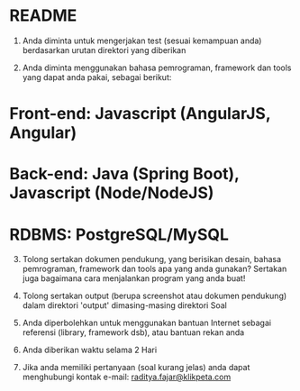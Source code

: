 # README #
1. Anda diminta untuk mengerjakan test (sesuai kemampuan anda) berdasarkan urutan direktori yang diberikan

2. Anda diminta menggunakan bahasa pemrograman, framework dan tools yang dapat anda pakai, sebagai berikut:

# Front-end: Javascript (AngularJS, Angular)
# Back-end: Java (Spring Boot), Javascript (Node/NodeJS)
# RDBMS: PostgreSQL/MySQL

3. Tolong sertakan dokumen pendukung, yang berisikan desain, bahasa pemrograman, framework dan tools apa yang anda gunakan? Sertakan juga bagaimana cara menjalankan program yang anda buat!

4. Tolong sertakan output (berupa screenshot atau dokumen pendukung) dalam direktori 'output' dimasing-masing direktori Soal

5. Anda diperbolehkan untuk menggunakan bantuan Internet sebagai referensi (library, framework dsb), atau bantuan rekan anda

6. Anda diberikan waktu selama 2 Hari

7. Jika anda memiliki pertanyaan (soal kurang jelas) anda dapat menghubungi kontak e-mail: raditya.fajar@klikpeta.com